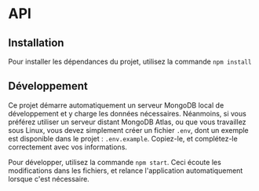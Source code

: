 # API

## Installation

Pour installer les dépendances du projet, utilisez la commande `npm install`

## Développement

Ce projet démarre automatiquement un serveur MongoDB local de développement et y charge les données nécessaires. Néanmoins, si vous préférez utiliser un serveur distant MongoDB Atlas, ou que vous travaillez sous Linux, vous devez simplement créer un fichier `.env`, dont un exemple est disponible dans le projet : `.env.example`. Copiez-le, et complétez-le correctement avec vos informations.

Pour développer, utilisez la commande `npm start`. Ceci écoute les modifications dans les fichiers, et relance l'application automatiquement lorsque c'est nécessaire.